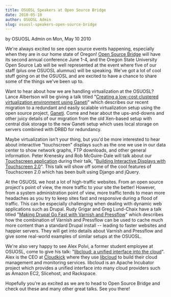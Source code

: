 ```yaml
---
title: OSUOSL Speakers at Open Source Bridge
date: 2010-05-10
author: OSUOSL Admin
slug: osuosl-speakers-open-source-bridge
---
```

by OSUOSL Admin on Mon, May 10 2010

We're always excited to see open source events happening, especially when they
are in our home state of Oregon! [Open Source Bridge](http://opensourcebridge.org/) will have its second
annual conference June 1-4, and the Oregon State University Open Source Lab will
be well represented at the event where five of our staff (plus one OSUOSL
alumnus) will be speaking. We've got a lot of cool stuff going on at the OSUOSL
and are excited to have a chance to share some of the things we've been up to.

Want to hear about how we are handling virtualization at the OSUOSL? Lance
Albertson will be giving a talk titled
"[Creating a low-cost clustered virtualization environment using Ganeti](http://opensourcebridge.org/sessions/368)" which
describes our recent migration to a redundant and easily scalable virtualization
setup using the open source project, [Ganeti](http://code.google.com/p/ganeti/). Come and hear about the
ups-and-downs and other juicy details of our migration from the old Xen-based
setup with central disk storage to the new Ganeti setup which uses local storage
on servers combined with DRBD for redundancy.

Maybe virtualization isn't your thing, but you'd be more interested to hear
about interactive "touchscreen" displays such as the one we use in our data
center to show network graphs, FTP downloads, and other general information.
Peter Krenesky and Rob McGuire-Dale will talk about our
[Touchscreen application](http://trac.osuosl.org/trac/touchscreen) during their talk,
"[Building Interactive Displays with Touchscreen 2.0](http://opensourcebridge.org/sessions/404)". This talk will show off
some of the cool features of Touchscreen 2.0 which has been built using Django
and jQuery.

At the OSUOSL we host a lot of high-traffic websites. From an open source
project's point of view, the more traffic to your site the better! However, from
a system administration point of view, more traffic tends to mean more headaches
as you try to keep sites fast and responsive during a flood of traffic. This can
be especially challenging when dealing with dynamic web applications such as
Drupal. Rudy Grigar and Greg Lund-Chaix have a talk titled
"[Making Drupal Go Fast with Varnish and Pressflow](http://opensourcebridge.org/sessions/309)" which describes how the
combination of Varnish and Pressflow can be used to cache much more content than
a standard Drupal install -- leading to faster websites and happier servers.
They will get into details about Varnish and Pressflow and give some real-world
examples of similar setups at the OSUOSL.

We're also very happy to see Alex Polvi, a former student employee at OSUOSL,
come to give his talk: "[libcloud: a unified interface into the cloud](http://opensourcebridge.org/sessions/419)". Alex
is the CEO at [Cloudkick](http://www.cloudkick.com/) where they use [libcloud](http://incubator.apache.org/libcloud/) to build their cloud
management and monitoring services. libcloud is an Apache Incubator project
which provides a unified interface into many cloud providers such as Amazon EC2,
Slicehost, and Rackspace.

Hopefully you're as excited as we are to head to Open Source Bridge and check
out these and many other great talks. See you there!
